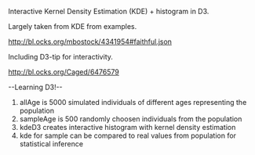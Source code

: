 Interactive Kernel Density Estimation (KDE) + histogram in D3. 

Largely taken from KDE from examples. 

http://bl.ocks.org/mbostock/4341954#faithful.json

Including D3-tip for interactivity. 

http://bl.ocks.org/Caged/6476579

--Learning D3!-- 

1. allAge is 5000 simulated individuals of different ages representing the population
2. sampleAge is 500 randomly choosen individuals from the population
3. kdeD3 creates interactive histogram with kernel density estimation 
4. kde for sample can be compared to real values from population for statistical inference 
